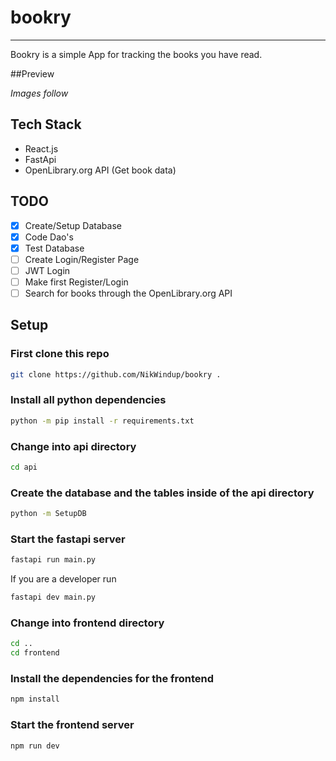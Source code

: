 
# bookry 

---

Bookry is a simple App for tracking the books you have read.

##Preview

_Images follow_

## Tech Stack
* React.js
* FastApi
* OpenLibrary.org API (Get book data)

## TODO
- [x] Create/Setup Database
- [x] Code Dao's
- [x] Test Database
- [ ] Create Login/Register Page
- [ ] JWT Login
- [ ] Make first Register/Login
- [ ] Search for books through the OpenLibrary.org API

## Setup
### First clone this repo
```bash
git clone https://github.com/NikWindup/bookry .
```
### Install all python dependencies
```bash
python -m pip install -r requirements.txt
```
### Change into api directory
```bash
cd api
```
### Create the database and the tables inside of the api directory
```bash
python -m SetupDB
```
### Start the fastapi server
```bash
fastapi run main.py
```
If you are a developer run
```bash
fastapi dev main.py
```
### Change into frontend directory
```bash
cd ..
cd frontend
```
### Install the dependencies for the frontend
```bash
npm install
```
### Start the frontend server
```bash
npm run dev
```
